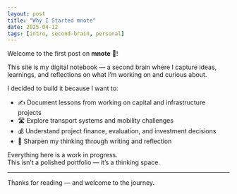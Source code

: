 ```yaml
---
layout: post
title: "Why I Started mnote"
date: 2025-04-12
tags: [intro, second-brain, personal]
---
```


Welcome to the first post on **mnote** 🧠!

This site is my digital notebook — a second brain where I capture ideas, learnings, and reflections on what I’m working on and curious about.

I decided to build it because I want to:

- ✍️ Document lessons from working on capital and infrastructure projects  
- 🛣️ Explore transport systems and mobility challenges  
- 💰 Understand project finance, evaluation, and investment decisions  
- 🧠 Sharpen my thinking through writing and reflection

Everything here is a work in progress.  
This isn’t a polished portfolio — it’s a thinking space.

---

Thanks for reading — and welcome to the journey.